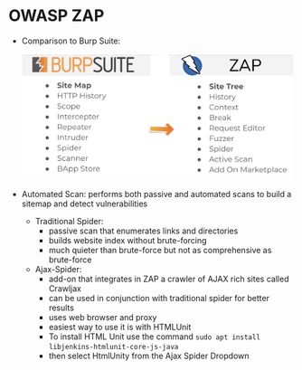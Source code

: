 # OWASP ZAP

- Comparison to Burp Suite:

  ![BurpComparedToZAP](img/2023-06-01-20-10-26.png)

- Automated Scan: performs both passive and automated scans to build a sitemap and detect vulnerabilities
  - Traditional Spider:
    - passive scan that enumerates links and directories
    - builds website index without brute-forcing
    - much quieter than brute-force but not as comprehensive as brute-force
  - Ajax-Spider:
    - add-on that integrates in ZAP a crawler of AJAX rich sites called Crawljax
    - can be used in conjunction with traditional spider for better results
    - uses web browser and proxy
    - easiest way to use it is with HTMLUnit
    - To install HTML Unit use the command `sudo apt install libjenkins-htmlunit-core-js-java`
    - then select HtmlUnity from the Ajax Spider Dropdown
